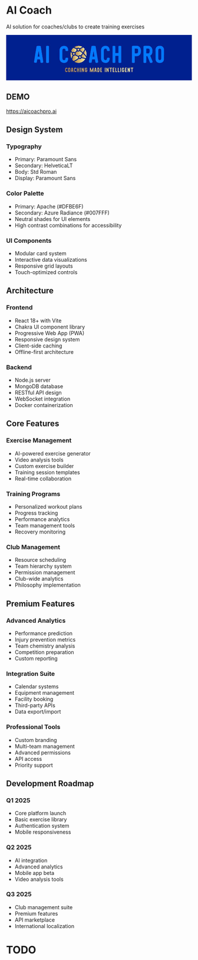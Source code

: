 # AI Coach

AI solution for coaches/clubs to create training exercises

![alt text](/public/logo.jpg)

## DEMO

https://aicoachpro.ai

## Design System

### Typography

- Primary: Paramount Sans
- Secondary: HelveticaLT
- Body: Std Roman
- Display: Paramount Sans

### Color Palette

- Primary: Apache (#DFBE6F)
- Secondary: Azure Radiance (#007FFF)
- Neutral shades for UI elements
- High contrast combinations for accessibility

### UI Components

- Modular card system
- Interactive data visualizations
- Responsive grid layouts
- Touch-optimized controls

## Architecture

### Frontend

- React 18+ with Vite
- Chakra UI component library
- Progressive Web App (PWA)
- Responsive design system
- Client-side caching
- Offline-first architecture

### Backend

- Node.js server
- MongoDB database
- RESTful API design
- WebSocket integration
- Docker containerization

## Core Features

### Exercise Management

- AI-powered exercise generator
- Video analysis tools
- Custom exercise builder
- Training session templates
- Real-time collaboration

### Training Programs

- Personalized workout plans
- Progress tracking
- Performance analytics
- Team management tools
- Recovery monitoring

### Club Management

- Resource scheduling
- Team hierarchy system
- Permission management
- Club-wide analytics
- Philosophy implementation

## Premium Features

### Advanced Analytics

- Performance prediction
- Injury prevention metrics
- Team chemistry analysis
- Competition preparation
- Custom reporting

### Integration Suite

- Calendar systems
- Equipment management
- Facility booking
- Third-party APIs
- Data export/import

### Professional Tools

- Custom branding
- Multi-team management
- Advanced permissions
- API access
- Priority support

## Development Roadmap

### Q1 2025

- Core platform launch
- Basic exercise library
- Authentication system
- Mobile responsiveness

### Q2 2025

- AI integration
- Advanced analytics
- Mobile app beta
- Video analysis tools

### Q3 2025

- Club management suite
- Premium features
- API marketplace
- International localization

# TODO
